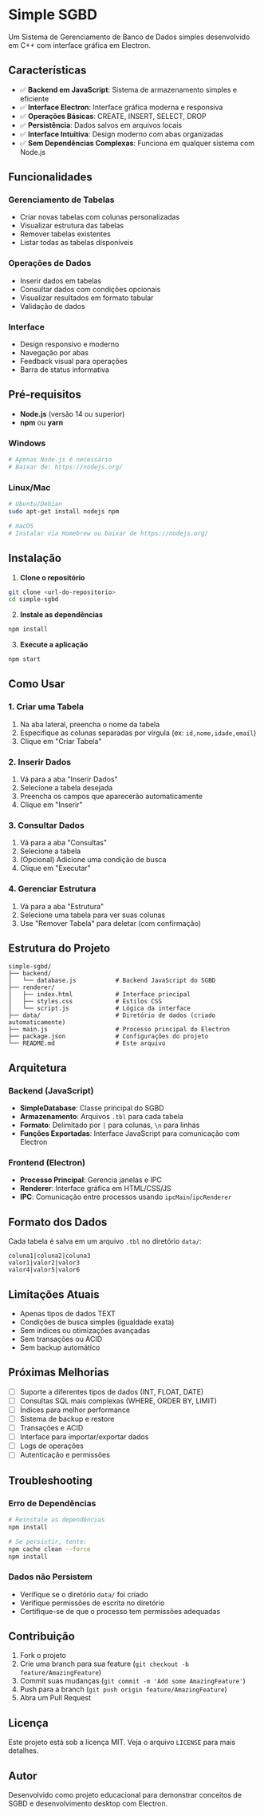 # Simple SGBD

Um Sistema de Gerenciamento de Banco de Dados simples desenvolvido em C++ com interface gráfica em Electron.

## Características

- ✅ **Backend em JavaScript**: Sistema de armazenamento simples e eficiente
- ✅ **Interface Electron**: Interface gráfica moderna e responsiva
- ✅ **Operações Básicas**: CREATE, INSERT, SELECT, DROP
- ✅ **Persistência**: Dados salvos em arquivos locais
- ✅ **Interface Intuitiva**: Design moderno com abas organizadas
- ✅ **Sem Dependências Complexas**: Funciona em qualquer sistema com Node.js

## Funcionalidades

### Gerenciamento de Tabelas
- Criar novas tabelas com colunas personalizadas
- Visualizar estrutura das tabelas
- Remover tabelas existentes
- Listar todas as tabelas disponíveis

### Operações de Dados
- Inserir dados em tabelas
- Consultar dados com condições opcionais
- Visualizar resultados em formato tabular
- Validação de dados

### Interface
- Design responsivo e moderno
- Navegação por abas
- Feedback visual para operações
- Barra de status informativa

## Pré-requisitos

- **Node.js** (versão 14 ou superior)
- **npm** ou **yarn**

### Windows
```bash
# Apenas Node.js é necessário
# Baixar de: https://nodejs.org/
```

### Linux/Mac
```bash
# Ubuntu/Debian
sudo apt-get install nodejs npm

# macOS
# Instalar via Homebrew ou baixar de https://nodejs.org/
```

## Instalação

1. **Clone o repositório**
```bash
git clone <url-do-repositorio>
cd simple-sgbd
```

2. **Instale as dependências**
```bash
npm install
```

3. **Execute a aplicação**
```bash
npm start
```

## Como Usar

### 1. Criar uma Tabela
1. Na aba lateral, preencha o nome da tabela
2. Especifique as colunas separadas por vírgula (ex: `id,nome,idade,email`)
3. Clique em "Criar Tabela"

### 2. Inserir Dados
1. Vá para a aba "Inserir Dados"
2. Selecione a tabela desejada
3. Preencha os campos que aparecerão automaticamente
4. Clique em "Inserir"

### 3. Consultar Dados
1. Vá para a aba "Consultas"
2. Selecione a tabela
3. (Opcional) Adicione uma condição de busca
4. Clique em "Executar"

### 4. Gerenciar Estrutura
1. Vá para a aba "Estrutura"
2. Selecione uma tabela para ver suas colunas
3. Use "Remover Tabela" para deletar (com confirmação)

## Estrutura do Projeto

```
simple-sgbd/
├── backend/
│   └── database.js           # Backend JavaScript do SGBD
├── renderer/
│   ├── index.html            # Interface principal
│   ├── styles.css            # Estilos CSS
│   └── script.js             # Lógica da interface
├── data/                     # Diretório de dados (criado automaticamente)
├── main.js                   # Processo principal do Electron
├── package.json              # Configurações do projeto
└── README.md                 # Este arquivo
```

## Arquitetura

### Backend (JavaScript)
- **SimpleDatabase**: Classe principal do SGBD
- **Armazenamento**: Arquivos `.tbl` para cada tabela
- **Formato**: Delimitado por `|` para colunas, `\n` para linhas
- **Funções Exportadas**: Interface JavaScript para comunicação com Electron

### Frontend (Electron)
- **Processo Principal**: Gerencia janelas e IPC
- **Renderer**: Interface gráfica em HTML/CSS/JS
- **IPC**: Comunicação entre processos usando `ipcMain`/`ipcRenderer`

## Formato dos Dados

Cada tabela é salva em um arquivo `.tbl` no diretório `data/`:

```
coluna1|coluna2|coluna3
valor1|valor2|valor3
valor4|valor5|valor6
```

## Limitações Atuais

- Apenas tipos de dados TEXT
- Condições de busca simples (igualdade exata)
- Sem índices ou otimizações avançadas
- Sem transações ou ACID
- Sem backup automático

## Próximas Melhorias

- [ ] Suporte a diferentes tipos de dados (INT, FLOAT, DATE)
- [ ] Consultas SQL mais complexas (WHERE, ORDER BY, LIMIT)
- [ ] Índices para melhor performance
- [ ] Sistema de backup e restore
- [ ] Transações e ACID
- [ ] Interface para importar/exportar dados
- [ ] Logs de operações
- [ ] Autenticação e permissões

## Troubleshooting

### Erro de Dependências
```bash
# Reinstale as dependências
npm install

# Se persistir, tente:
npm cache clean --force
npm install
```

### Dados não Persistem
- Verifique se o diretório `data/` foi criado
- Verifique permissões de escrita no diretório
- Certifique-se de que o processo tem permissões adequadas

## Contribuição

1. Fork o projeto
2. Crie uma branch para sua feature (`git checkout -b feature/AmazingFeature`)
3. Commit suas mudanças (`git commit -m 'Add some AmazingFeature'`)
4. Push para a branch (`git push origin feature/AmazingFeature`)
5. Abra um Pull Request

## Licença

Este projeto está sob a licença MIT. Veja o arquivo `LICENSE` para mais detalhes.

## Autor

Desenvolvido como projeto educacional para demonstrar conceitos de SGBD e desenvolvimento desktop com Electron.
